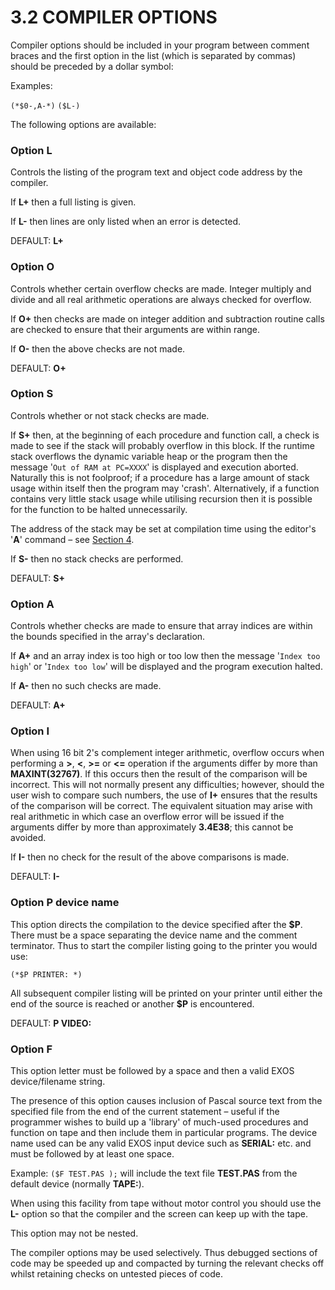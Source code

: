 # 3.2 COMPILER OPTIONS

Compiler options should be included in your program between comment braces and the first option in the list (which is separated by commas) should be preceded by a dollar symbol:

Examples:

`(*$0-,A-*)`
`($L-)`

The following options are available:

### Option L

Controls the listing of the program text and object code address by the compiler.

If **L+** then a full listing is given.

If **L-** then lines are only listed when an error is detected.

DEFAULT: **L+**

### Option O

Controls whether certain overflow checks are made. Integer multiply and divide and all real arithmetic operations are always checked for overflow.

If **O+** then checks are made on integer addition and subtraction routine calls are checked to ensure that their arguments are within range.

If **O-** then the above checks are not made.

DEFAULT: **O+**

### Option S

Controls whether or not stack checks are made.

If **S+** then, at the beginning of each procedure and function call, a check is made to see if the stack will probably overflow in this block. If the runtime stack overflows the dynamic variable heap or the program then the message '`Out of RAM at PC=XXXX`' is displayed and execution aborted. Naturally this is not foolproof; if a procedure has a large amount of stack usage within itself then the program may 'crash'. Alternatively, if a function contains very little stack usage while utilising recursion then it is possible for the function to be halted unnecessarily.

The address of the stack may be set at compilation time using the editor's '**A**' command – see [Section 4](man_s4-int-editor.md).

If **S-** then no stack checks are performed.

DEFAULT: **S+**

### Option A

Controls whether checks are made to ensure that array indices are within the bounds specified in the array's declaration.

If **A+** and an array index is too high or too low then the message '`Index too high`' or '`Index too low`' will be displayed and the program execution halted.

If **A-** then no such checks are made.

DEFAULT: **A+**

### Option I

When using 16 bit 2's complement integer arithmetic, overflow occurs when performing a **>**, **<**, **>=** or **<=** operation if the arguments differ by more than **MAXINT(32767)**. If this occurs then the result of the comparison will be incorrect. This will not normally present any difficulties; however, should the user wish to compare such numbers, the use of **I+** ensures that the results of the comparison will be correct. The equivalent situation may arise with real arithmetic in which case an overflow error will be issued if the arguments differ by more than approximately **3.4E38**; this cannot be avoided.

If **I-** then no check for the result of the above comparisons is made.

DEFAULT: **I-**

### Option P device name

This option directs the compilation to the device specified after the **$P**. There must be a space separating the device name and the comment terminator. Thus to start the compiler listing going to the printer you would use:

`(*$P PRINTER: *)`

All subsequent compiler listing will be printed on your printer until either the end of the source is reached or another **$P** is encountered.

DEFAULT: **P VIDEO:**

### Option F

This option letter must be followed by a space and then a valid EXOS device/filename string.

The presence of this option causes inclusion of Pascal source text from the specified file from the end of the current statement – useful if the programmer wishes to build up a 'library' of much-used procedures and function on tape and then include them in particular programs. The device name used can be any valid EXOS input device such as **SERIAL:** etc. and must be followed by at least one space.

Example: `($F TEST.PAS );` will include the text file **TEST.PAS** from the default device (normally **TAPE:**).

When using this facility from tape without motor control you should use the **L-** option so that the compiler and the screen can keep up with the tape.

This option may not be nested.

The compiler options may be used selectively. Thus debugged sections of code may be speeded up and compacted by turning the relevant checks off whilst retaining checks on untested pieces of code.
